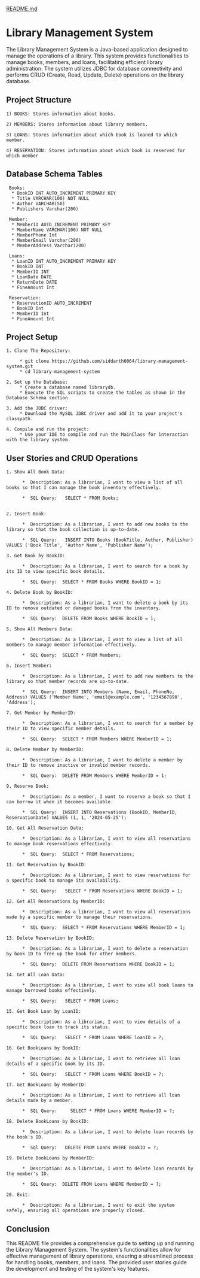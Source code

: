 [README.md](https://github.com/Siddarth0064/railworldDemo/files/15496272/README.md)

# Library Management System 

The Library Management System is a Java-based application designed to manage the operations of a library. This system provides functionalities to manage books, members, and loans, facilitating efficient library administration. The system utilizes JDBC for database connectivity and performs CRUD (Create, Read, Update, Delete) operations on the library database.



## Project Structure 
    1) BOOKS: Stores information about books.

    2) MEMBERS: Stores information about library members.

    3) LOANS: Stores information about which book is loaned to which member.
    
    4) RESERVATION: Stores information about which book is reserved for which member

## Database Schema Tables
 
     Books:
      * BookID INT AUTO_INCREMENT PRIMARY KEY
      * Title VARCHAR(100) NOT NULL
      * Author VARCHAR(50)
      * Publishers Varchar(200)
    
     Member:
      * MemberID AUTO_INCREMENT PRIMARY KEY
      * MemberName VARCHAR(100) NOT NULL
      * MemberPhone Int
      * MemberEmail Varchar(200)
      * MemberAddress Varchar(200)
    
     Loans:
      * LoanID INT AUTO_INCREMENT PRIMARY KEY
      * BookID INT
      * MemberID INT
      * LoanDate DATE
      * ReturnDate DATE
      * FineAmount Int
   
     Reservation:
      * ReservationID AUTO_INCREMENT
      * BookID Int
      * MemberID Int
      * FineAmount Int
## Project Setup

    1. Clone The Repository:
         
         * git clone https://github.com/siddarth0064/library-management-system.git
         * cd library-management-system

    2. Set up the Database:
         * Create a database named librarydb.
         * Execute the SQL scripts to create the tables as shown in the Database Schema section.

    3. Add the JDBC driver:
         * Download the MySQL JDBC driver and add it to your project's classpath.

    4. Compile and run the project:
         * Use your IDE to compile and run the MainClass for interaction with the library system.


## User Stories and CRUD Operations

    1. Show All Book Data:

          *  Description: As a librarian, I want to view a list of all books so that I can manage the book inventory effectively.

          *  SQL Query:   SELECT * FROM Books;


    2. Insert Book:

          *  Description: As a librarian, I want to add new books to the library so that the book collection is up-to-date. 

          *  SQL Query:   INSERT INTO Books (BookTitle, Author, Publisher) VALUES ('Book Title', 'Author Name', 'Publisher Name');

    3. Get Book by BookID:
     
          *  Description: As a librarian, I want to search for a book by its ID to view specific book details. 

          *  SQL Query:  SELECT * FROM Books WHERE BookID = 1;

    4. Delete Book by BookID:

          *  Description: As a librarian, I want to delete a book by its ID to remove outdated or damaged books from the inventory.

          *  SQL Query:  DELETE FROM Books WHERE BookID = 1;

    5. Show All Members Data:

          *  Description: As a librarian, I want to view a list of all members to manage member information effectively.

          *  SQL Query:  SELECT * FROM Members;

    6. Insert Member:

          *  Description: As a librarian, I want to add new members to the library so that member records are up-to-date.

          *  SQL Query:  INSERT INTO Members (Name, Email, PhoneNo, Address) VALUES ('Member Name', 'email@example.com', '1234567890', 'Address');

    7. Get Member by MemberID: 

          *  Description: As a librarian, I want to search for a member by their ID to view specific member details.

          *  SQL Query:  SELECT * FROM Members WHERE MemberID = 1;

    8. Delete Member by MemberID:
      
          *  Description: As a librarian, I want to delete a member by their ID to remove inactive or invalid member records.

          *  SQL Query:  DELETE FROM Members WHERE MemberID = 1;

    9. Reserve Book: 
     
          *  Description: As a member, I want to reserve a book so that I can borrow it when it becomes available.

          *  SQL Query:  INSERT INTO Reservations (BookID, MemberID, ReservationDate) VALUES (1, 1, '2024-05-25');

    10. Get All Reservation Data:

          *  Description: As a librarian, I want to view all reservations to manage book reservations effectively.

          *  SQL Query:  SELECT * FROM Reservations;

    11. Get Reservation by BookID:
      
          *  Description: As a librarian, I want to view reservations for a specific book to manage its availability.

          *  SQL Query:   SELECT * FROM Reservations WHERE BookID = 1;

    12. Get All Reservations by MemberID:
     
          *  Description: As a librarian, I want to view all reservations made by a specific member to manage their reservations.

          *  SQL Query:  SELECT * FROM Reservations WHERE MemberID = 1;

    13. Delete Reservation by BookID:

          *  Description: As a librarian, I want to delete a reservation by book ID to free up the book for other members.

          *  SQL Query:  DELETE FROM Reservations WHERE BookID = 1;
    
    14. Get All Loan Data:
        
          *  Description: As a librarian, I want to view all book loans to manage borrowed books effectively.

          *  SQL Query:   SELECT * FROM Loans;

    15. Get Book Loan by LoanID: 

          *  Description: As a librarian, I want to view details of a specific book loan to track its status.

          *  SQL Query:   SELECT * FROM Loans WHERE loanID = ?;

    16. Get BookLoans by BookID:
        
          *  Description: As a librarian, I want to retrieve all loan details of a specific book by its ID.

          *  SQL Query:   SELECT * FROM Loans WHERE BookID = ?;

    17. Get BookLoans by MemberID:

          *  Description: As a librarian, I want to retrieve all loan details made by a member.

          *  SQL Query:     SELECT * FROM Loans WHERE MemberID = ?;

    18. Delete BookLoans by BookID:
      
          *  Description: As a librarian, I want to delete loan records by the book's ID.

          *  Sql Query:   DELETE FROM Loans WHERE BookID = ?;

    19. Delete BookLoans by MemberID:

          *  Description: As a librarian, I want to delete loan records by the member's ID.

          *  SQL Query:  DELETE FROM Loans WHERE MemberID = ?;

    20. Exit:
       
          *  Description: As a librarian, I want to exit the system safely, ensuring all operations are properly closed.


## Conclusion
This README file provides a comprehensive guide to setting up and running the Library Management System. The system's functionalities allow for effective management of library operations, ensuring a streamlined process for handling books, members, and loans. The provided user stories guide the development and testing of the system's key features.


